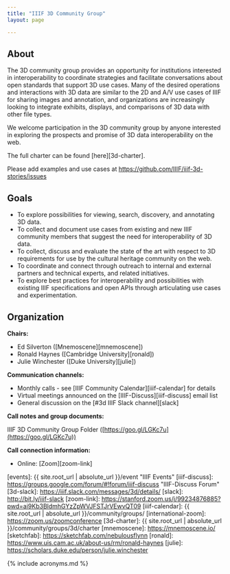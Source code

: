 ```yaml
---
title: "IIIF 3D Community Group"
layout: page

---
```


## About

The 3D community group provides an opportunity for institutions interested in interoperability to coordinate strategies and facilitate conversations about open standards that support 3D use cases. Many of the desired operations and interactions with 3D data are similar to the 2D and A/V use cases of IIIF for sharing images and annotation, and organizations are increasingly looking to integrate exhibits, displays, and comparisons of 3D data with other file types.

We welcome participation in the 3D community group by anyone interested in exploring the prospects and promise of 3D data interoperability on the web.

The full charter can be found [here][3d-charter].

Please add examples and use cases at <https://github.com/IIIF/iiif-3d-stories/issues>

## Goals

 * To explore possibilities for viewing, search, discovery, and annotating 3D data.
 * To collect and document use cases from existing and new IIIF community members that suggest the need for interoperability of 3D data.
 * To collect, discuss and evaluate the state of the art with respect to 3D requirements for use by the cultural heritage community on the web.
 * To coordinate and connect through outreach to internal and external partners and technical experts, and related initiatives.
 * To explore best practices for interoperability and possibilities with existing IIIF specifications and open APIs through articulating use cases and experimentation.

## Organization

**Chairs:**

  * Ed Silverton ([Mnemoscene][mnemoscene])
  * Ronald Haynes ([Cambridge University][ronald])
  * Julie Winchester ([Duke University][julie])

**Communication channels:**

  * Monthly calls - see [IIIF Community Calendar][iiif-calendar] for details
  * Virtual meetings announced on the [IIIF-Discuss][iiif-discuss] email list
  * General discussion on the [#3d IIIF Slack channel][slack]

**Call notes and group documents:**

IIIF 3D Community Group Folder ([https://goo.gl/LGKc7u](https://goo.gl/LGKc7u))

**Call connection information:**

 * Online: [Zoom][zoom-link]


[3d-user-stories]: https://github.com/IIIF/iiif-3d-stories "3D User Stories"
[events]: {{ site.root_url | absolute_url }}/event "IIIF Events"
[iiif-discuss]: https://groups.google.com/forum/#!forum/iiif-discuss "IIIF-Discuss Forum"
[3d-slack]: https://iiif.slack.com/messages/3d/details/
[slack]: http://bit.ly/iiif-slack
[zoom-link]: https://stanford.zoom.us/j/99234876885?pwd=ai9Kb3BldmhGYzZpWVJFSTJrVEwvQT09
[iiif-calendar]: {{ site.root_url | absolute_url }}/community/groups/
[international-zoom]: https://zoom.us/zoomconference
[3d-charter]: {{ site.root_url | absolute_url }}/community/groups/3d/charter
[mnemoscene]: https://mnemoscene.io/
[sketchfab]: https://sketchfab.com/nebulousflynn
[ronald]: https://www.uis.cam.ac.uk/about-us/rm/ronald-haynes
[julie]: https://scholars.duke.edu/person/julie.winchester

{% include acronyms.md %}
